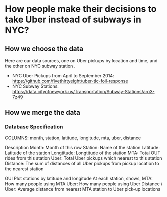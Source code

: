 # How people make their decisions to take Uber instead of subways in NYC?

## How we choose the data
Here are our data sources, one on Uber pickups by location and time, and the other on NYC subway station .
 - NYC Uber Pickups from April to September 2014: https://github.com/fivethirtyeight/uber-tlc-foil-response
 - NYC Subway Stations: https://data.cityofnewyork.us/Transportation/Subway-Stations/arq3-7z49

## How we merge the data
### Database Specification

COLUMNS: month, station, latitude, longitude, mta, uber, distance

Description
Month: Month of this row
Station: Name of the station
Latitude: Latitude of the station
Longtitude: Longtitude of the station
MTA: Total OUT rides from this station
Uber: Total Uber pickups which nearest to this station 
Distance: The sum of distances of all Uber pickups from pickup location to the nearest station


GUI
Plot stations by latitude and longitude
At each station, shows,
MTA: How many people using MTA
Uber: How many people using Uber
Distance / Uber: Average distance from nearest MTA station to Uber pick-up locations
